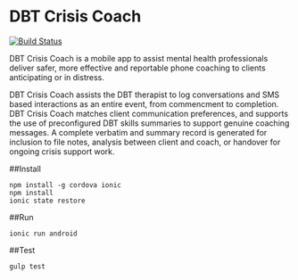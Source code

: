 # DBT Crisis Coach
[![Build Status](https://travis-ci.org/dbt-crisis-coach/dbt-crisis-coach.svg?branch=master)](https://travis-ci.org/dbt-crisis-coach/dbt-crisis-coach)

DBT Crisis Coach is a mobile app to assist mental health professionals deliver safer, more effective and reportable phone coaching to clients anticipating or in distress.

 DBT Crisis Coach assists the DBT therapist to log conversations and SMS based interactions as an entire event,   from commencment to completion. DBT Crisis Coach matches client communication preferences, and supports the use of preconfigured DBT skills summaries to support genuine coaching messages. A complete verbatim and summary record is generated for inclusion to file notes, analysis between client and coach, or  handover for ongoing crisis support work.

##Install
```
npm install -g cordova ionic
npm install
ionic state restore
```

##Run
```
ionic run android
```

##Test
```
gulp test
```
